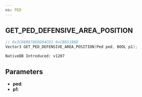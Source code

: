 ```yaml
---
ns: PED
---
```

## GET_PED_DEFENSIVE_AREA_POSITION

```c
// 0x3C06B8786DD94CD1 0xCB65198D
Vector3 GET_PED_DEFENSIVE_AREA_POSITION(Ped ped, BOOL p1);
```

```
NativeDB Introduced: v1207
```

## Parameters
* **ped**:
* **p1**:
